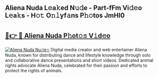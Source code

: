 ## Aliena Nuda L𝚎a𝚔ed N𝚞𝚍e - Part-fFm Vi𝚍𝚎o L𝚎a𝚔s - H𝚘𝚝 O𝚗𝚕yf𝚊ns P𝚑𝚘tos JmHI0

# <h2><a href="http://kf45s2.oniu.top/?m=Aliena+Nuda">🔗👉 🔴 Aliena Nuda P𝚑ot𝚘𝚜 V𝚒d𝚎o</a></h2>

[![Aliena Nuda Nu𝚍e𝚜](https://i.imgur.com/0qMVB7G.gif)](http://kf45s2.oniu.top/?m=Aliena+Nuda)
Digital media creator and web entertainer Aliena Nuda, known for distributing dance and lifestyle knowledge through solo and collaborative dance presentations and short videos. Dedicated animal rights advocate Aliena Nuda, celebrated for their passion and efforts to protect the rights of animals.  
